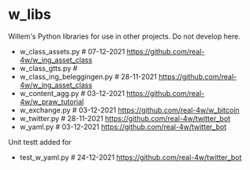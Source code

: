 # w_libs
Willem's Python libraries for use in other projects. Do not develop here.

- w_class_assets.py               # 07-12-2021  https://github.com/real-4w/w_ing_asset_class
- w_class_gtts.py                 #
- w_class_ing_beleggingen.py      # 28-11-2021  https://github.com/real-4w/w_ing_asset_class
- w_content_agg.py                # 03-12-2021  https://github.com/real-4w/w_praw_tutorial
- w_exchange.py                   # 03-12-2021  https://github.com/real-4w/w_bitcoin
- w_twitter.py                    # 28-11-2021  https://github.com/real-4w/twitter_bot
- w_yaml.py                       # 03-12-2021  https://github.com/real-4w/twitter_bot

Unit testt added for
- test_w_yaml.py                  # 24-12-2021  https://github.com/real-4w/twitter_bot
